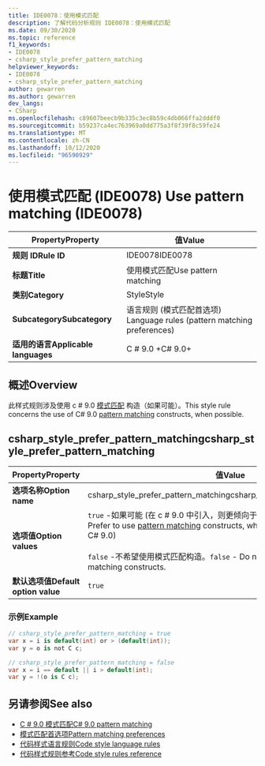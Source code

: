 ```yaml
---
title: IDE0078：使用模式匹配
description: 了解代码分析规则 IDE0078：使用模式匹配
ms.date: 09/30/2020
ms.topic: reference
f1_keywords:
- IDE0078
- csharp_style_prefer_pattern_matching
helpviewer_keywords:
- IDE0078
- csharp_style_prefer_pattern_matching
author: gewarren
ms.author: gewarren
dev_langs:
- CSharp
ms.openlocfilehash: c89607beecb9b335c3ec8b59c4db066ffa2dddf0
ms.sourcegitcommit: b59237ca4ec763969a0dd775a3f8f39f8c59fe24
ms.translationtype: MT
ms.contentlocale: zh-CN
ms.lasthandoff: 10/12/2020
ms.locfileid: "96590929"
---
```

# <a name="use-pattern-matching-ide0078"></a><span data-ttu-id="af78a-103">使用模式匹配 (IDE0078) </span><span class="sxs-lookup"><span data-stu-id="af78a-103">Use pattern matching (IDE0078)</span></span>

|<span data-ttu-id="af78a-104">Property</span><span class="sxs-lookup"><span data-stu-id="af78a-104">Property</span></span>|<span data-ttu-id="af78a-105">值</span><span class="sxs-lookup"><span data-stu-id="af78a-105">Value</span></span>|
|-|-|
| <span data-ttu-id="af78a-106">**规则 ID**</span><span class="sxs-lookup"><span data-stu-id="af78a-106">**Rule ID**</span></span> | <span data-ttu-id="af78a-107">IDE0078</span><span class="sxs-lookup"><span data-stu-id="af78a-107">IDE0078</span></span> |
| <span data-ttu-id="af78a-108">**标题**</span><span class="sxs-lookup"><span data-stu-id="af78a-108">**Title**</span></span> | <span data-ttu-id="af78a-109">使用模式匹配</span><span class="sxs-lookup"><span data-stu-id="af78a-109">Use pattern matching</span></span> |
| <span data-ttu-id="af78a-110">**类别**</span><span class="sxs-lookup"><span data-stu-id="af78a-110">**Category**</span></span> | <span data-ttu-id="af78a-111">Style</span><span class="sxs-lookup"><span data-stu-id="af78a-111">Style</span></span> |
| <span data-ttu-id="af78a-112">**Subcategory**</span><span class="sxs-lookup"><span data-stu-id="af78a-112">**Subcategory**</span></span> | <span data-ttu-id="af78a-113">语言规则 (模式匹配首选项) </span><span class="sxs-lookup"><span data-stu-id="af78a-113">Language rules (pattern matching preferences)</span></span> |
| <span data-ttu-id="af78a-114">**适用的语言**</span><span class="sxs-lookup"><span data-stu-id="af78a-114">**Applicable languages**</span></span> | <span data-ttu-id="af78a-115">C # 9.0 +</span><span class="sxs-lookup"><span data-stu-id="af78a-115">C# 9.0+</span></span> |

## <a name="overview"></a><span data-ttu-id="af78a-116">概述</span><span class="sxs-lookup"><span data-stu-id="af78a-116">Overview</span></span>

<span data-ttu-id="af78a-117">此样式规则涉及使用 c # 9.0 [模式匹配](../../../csharp/whats-new/csharp-9.md#pattern-matching-enhancements) 构造（如果可能）。</span><span class="sxs-lookup"><span data-stu-id="af78a-117">This style rule concerns the use of C# 9.0 [pattern matching](../../../csharp/whats-new/csharp-9.md#pattern-matching-enhancements) constructs, when possible.</span></span>

## <a name="csharp_style_prefer_pattern_matching"></a><span data-ttu-id="af78a-118">csharp_style_prefer_pattern_matching</span><span class="sxs-lookup"><span data-stu-id="af78a-118">csharp_style_prefer_pattern_matching</span></span>

|<span data-ttu-id="af78a-119">Property</span><span class="sxs-lookup"><span data-stu-id="af78a-119">Property</span></span>|<span data-ttu-id="af78a-120">值</span><span class="sxs-lookup"><span data-stu-id="af78a-120">Value</span></span>|
|-|-|
| <span data-ttu-id="af78a-121">**选项名称**</span><span class="sxs-lookup"><span data-stu-id="af78a-121">**Option name**</span></span> | <span data-ttu-id="af78a-122">csharp_style_prefer_pattern_matching</span><span class="sxs-lookup"><span data-stu-id="af78a-122">csharp_style_prefer_pattern_matching</span></span> |
| <span data-ttu-id="af78a-123">**选项值**</span><span class="sxs-lookup"><span data-stu-id="af78a-123">**Option values**</span></span> | <span data-ttu-id="af78a-124">`true` -如果可能 (在 c # 9.0 中引入，则更倾向于使用 [模式匹配](../../../csharp/whats-new/csharp-9.md#pattern-matching-enhancements) 构造) </span><span class="sxs-lookup"><span data-stu-id="af78a-124">`true` - Prefer to use [pattern matching](../../../csharp/whats-new/csharp-9.md#pattern-matching-enhancements) constructs, when possible (introduced with C# 9.0)</span></span><br /><br /><span data-ttu-id="af78a-125">`false` -不希望使用模式匹配构造。</span><span class="sxs-lookup"><span data-stu-id="af78a-125">`false` - Do not prefer to use pattern matching constructs.</span></span> |
| <span data-ttu-id="af78a-126">**默认选项值**</span><span class="sxs-lookup"><span data-stu-id="af78a-126">**Default option value**</span></span> | `true` |

### <a name="example"></a><span data-ttu-id="af78a-127">示例</span><span class="sxs-lookup"><span data-stu-id="af78a-127">Example</span></span>

```csharp
// csharp_style_prefer_pattern_matching = true
var x = i is default(int) or > (default(int));
var y = o is not C c;

// csharp_style_prefer_pattern_matching = false
var x = i == default || i > default(int);
var y = !(o is C c);
```

## <a name="see-also"></a><span data-ttu-id="af78a-128">另请参阅</span><span class="sxs-lookup"><span data-stu-id="af78a-128">See also</span></span>

- [<span data-ttu-id="af78a-129">C # 9.0 模式匹配</span><span class="sxs-lookup"><span data-stu-id="af78a-129">C# 9.0 pattern matching</span></span>](../../../csharp/whats-new/csharp-9.md#pattern-matching-enhancements)
- [<span data-ttu-id="af78a-130">模式匹配首选项</span><span class="sxs-lookup"><span data-stu-id="af78a-130">Pattern matching preferences</span></span>](pattern-matching-preferences.md)
- [<span data-ttu-id="af78a-131">代码样式语言规则</span><span class="sxs-lookup"><span data-stu-id="af78a-131">Code style language rules</span></span>](language-rules.md)
- [<span data-ttu-id="af78a-132">代码样式规则参考</span><span class="sxs-lookup"><span data-stu-id="af78a-132">Code style rules reference</span></span>](index.md)
